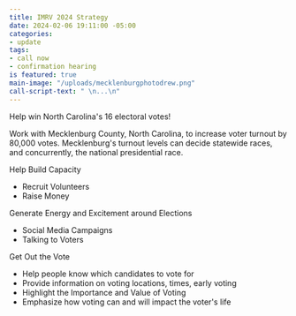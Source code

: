 ```yaml
---
title: IMRV 2024 Strategy
date: 2024-02-06 19:11:00 -05:00
categories:
- update
tags:
- call now
- confirmation hearing
is featured: true
main-image: "/uploads/mecklenburgphotodrew.png"
call-script-text: " \n...\n"
---
```


Help win North Carolina's 16 electoral votes!

Work with Mecklenburg County, North Carolina, to increase voter turnout by 80,000 votes.  Mecklenburg's turnout levels can decide statewide races, and concurrently, the national presidential race.

Help Build Capacity
* Recruit Volunteers
* Raise Money

Generate Energy and Excitement around Elections
* Social Media Campaigns
* Talking to Voters

Get Out the Vote
* Help people know which candidates to vote for
* Provide information on voting locations, times, early voting
* Highlight the Importance and Value of Voting
* Emphasize how voting can and will impact the voter's life
